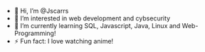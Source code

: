 - 👋 Hi, I’m @Jscarrs
- 👀 I’m interested in web development and cybsecurity
- 🌱 I’m currently learning SQL, Javascript, Java, Linux and Web-Programming!
- ⚡ Fun fact: I love watching anime!

<!---
Jscarrs/Jscarrs is a ✨ special ✨ repository because its `README.md` (this file) appears on your GitHub profile.
You can click the Preview link to take a look at your changes.
--->
